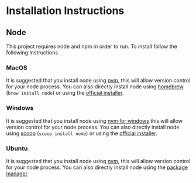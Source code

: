 # Installation Instructions

## Node
This project requires node and npm in order to run. To install follow the following Instructions

### MacOS
It is suggested that you install node using [nvm](https://github.com/creationix/nvm), this will allow version control for your node process. You can also directly install node using [homebrew](http://brew.sh/) (`brew install node`) or using the [official installer](https://nodejs.org/en/).

### Windows
It is suggested that you install node using [nvm for windows](https://github.com/coreybutler/nvm-windows) this will allow version control for your node process. You can also directly install node using [scoop](http://scoop.sh/) (`scoop install node`) or using the [official installer](https://nodejs.org/en/).

### Ubuntu
It is suggested that you install node using [nvm](https://github.com/creationix/nvm), this will allow version control for your node process. You can also directly install node using the [package manager](https://nodejs.org/en/download/package-manager/)
